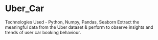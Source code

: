 # Uber_Car
Technologies Used - Python, Numpy, Pandas, Seaborn Extract the meaningful data from the Uber dataset &amp; perform to observe insights and trends of user car booking behaviour.
